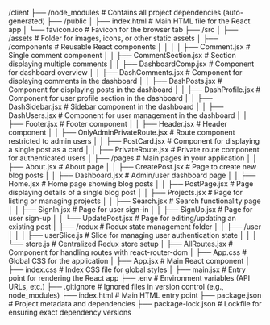 /client
├── /node_modules                 # Contains all project dependencies (auto-generated)
├── /public
│   ├── index.html                # Main HTML file for the React app
│   └── favicon.ico               # Favicon for the browser tab
├── /src
│   ├── /assets                   # Folder for images, icons, or other static assets
│   ├── /components               # Reusable React components
│   │ 
│   │   ├── Comment.jsx           # Single comment component
│   │   ├── CommentSection.jsx    # Section displaying multiple comments
│   │   ├── DashboardComp.jsx     # Component for dashboard overview
│   │   ├── DashComments.jsx      # Component for displaying comments in the dashboard
│   │   ├── DashPosts.jsx         # Component for displaying posts in the dashboard
│   │   ├── DashProfile.jsx       # Component for user profile section in the dashboard
│   │   ├── DashSidebar.jsx       # Sidebar component in the dashboard
│   │   ├── DashUsers.jsx         # Component for user management in the dashboard
│   │   ├── Footer.jsx            # Footer component
│   │   ├── Header.jsx            # Header component
│   │   ├── OnlyAdminPrivateRoute.jsx # Route component restricted to admin users
│   │   ├── PostCard.jsx          # Component for displaying a single post as a card
│   │   ├── PrivateRoute.jsx      # Private route component for authenticated users
│   ├── /pages                    # Main pages in your application
│   │   ├── About.jsx             # About page
│   │   ├── CreatePost.jsx        # Page to create new blog posts
│   │   ├── Dashboard.jsx         # Admin/user dashboard page
│   │   ├── Home.jsx              # Home page showing blog posts
│   │   ├── PostPage.jsx          # Page displaying details of a single blog post
│   │   ├── Projects.jsx          # Page for listing or managing projects
│   │   ├── Search.jsx            # Search functionality page
│   │   ├── SignIn.jsx            # Page for user sign-in
│   │   ├── SignUp.jsx            # Page for user sign-up
│   │   └── UpdatePost.jsx        # Page for editing/updating an existing post
│   ├── /redux                    # Redux state management folder
│   │   ├── /user
│   │   │   ├── userSlice.js      # Slice for managing user authentication state
│   │   │   └── store.js          # Centralized Redux store setup
│   ├── AllRoutes.jsx             # Component for handling routes with react-router-dom
│   ├── App.css                   # Global CSS for the application
│   ├── App.jsx                   # Main React component
│   ├── index.css                 # Index CSS file for global styles
│   ├── main.jsx                  # Entry point for rendering the React app
├── .env                          # Environment variables (API URLs, etc.)
├── .gitignore                    # Ignored files in version control (e.g., node_modules)
├── index.html                    # Main HTML entry point
├── package.json                  # Project metadata and dependencies
├── package-lock.json             # Lockfile for ensuring exact dependency versions